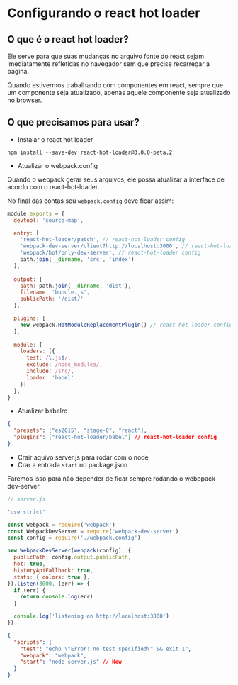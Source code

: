 # Configurando o react hot loader

## O que é o react hot loader?

Ele serve para que suas mudanças no arquivo fonte do react sejam
imediatamente refletidas no navegador sem que precise recarregar a página.

Quando estivermos trabalhando com componentes em react, sempre que um componente
seja atualizado, apenas aquele componente seja atualizado no browser.

## O que precisamos para usar?

- Instalar o react hot loader

`npm install --save-dev react-hot-loader@3.0.0-beta.2`

- Atualizar o webpack.config

Quando o webpack gerar seus arquivos, ele possa atualizar a interface de acordo
com o react-hot-loader.

No final das contas seu `webpack.config` deve ficar assim:

```js
module.exports = {
  devtool: 'source-map',

  entry: [
    'react-hot-loader/patch', // react-hot-loader config
    'webpack-dev-server/client?http://localhost:3000', // react-hot-loader config
    'webpack/hot/only-dev-server', // react-hot-loader config
    path.join(__dirname, 'src', 'index')
  ],
  
  output: {
    path: path.join(__dirname, 'dist'),
    filename: 'bundle.js',
    publicPath: '/dist/'
  },

  plugins: [
    new webpack.HotModuleReplacementPlugin() // react-hot-loader config
  ],
  
  module: {
    loaders: [{
      test: /\.js$/,
      exclude: /node_modules/,
      include: /src/,
      loader: 'babel'
    }]
  },
}
```

- Atualizar babelrc

```json
{
  "presets": ["es2015", "stage-0", "react"],
  "plugins": ["react-hot-loader/babel"] // react-hot-loader config
}
```

- Crair aquivo server.js para rodar com o node
- Crar a entrada `start` no package.json

Faremos isso para não depender de ficar sempre rodando o webppack-dev-server.

```js
// server.js

'use strict'

const webpack = require('webpack')
const WebpackDevServer = require('webpack-dev-server')
const config = require('./webpack.config')

new WebpackDevServer(webpack(config), {
  publicPath: config.output.publicPath,
  hot: true,
  historyApiFallback: true,
  stats: { colors: true },
}).listen(3000, (err) => {
  if (err) {
    return console.log(err)
  }

  console.log('listening on http://localhost:3000')
})
```

```json
{
  "scripts": {
    "test": "echo \"Error: no test specified\" && exit 1",
    "webpack": "webpack",
    "start": "node server.js" // New
  }
}
```